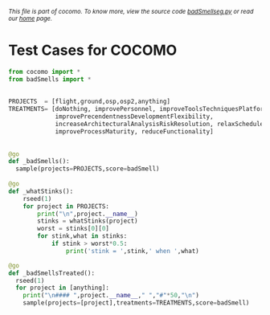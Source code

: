 <small>_This file is part of cocomo. To know more, view the source code [badSmellseg.py](../src/badSmellseg.py) or read our [home](https://github.com/ai-se/cocomo) page._</small>

# Test Cases for COCOMO

````python
from cocomo import *
from badSmells import *
 
 
PROJECTS  = [flight,ground,osp,osp2,anything]
TREATMENTS= [doNothing, improvePersonnel, improveToolsTechniquesPlatform,
             improvePrecendentnessDevelopmentFlexibility, 
             increaseArchitecturalAnalysisRiskResolution, relaxSchedule,
             improveProcessMaturity, reduceFunctionality]
             
 
@go
def _badSmells():
  sample(projects=PROJECTS,score=badSmell)
   
@go
def _whatStinks():
    rseed(1)
    for project in PROJECTS:
        print("\n",project.__name__)
        stinks = whatStinks(project)
        worst = stinks[0][0]
        for stink,what in stinks:
            if stink > worst*0.5:
                print('stink = ',stink,' when ',what)

@go
def _badSmellsTreated():
  rseed(1)
  for project in [anything]:
    print("\n#### ",project.__name__," ","#"*50,"\n")
    sample(projects=[project],treatments=TREATMENTS,score=badSmell)

 
 

 
````
